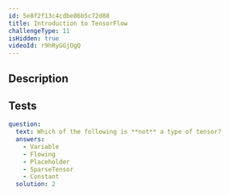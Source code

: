 ```yaml
---
id: 5e8f2f13c4cdbe86b5c72d88
title: Introduction to TensorFlow
challengeType: 11
isHidden: true
videoId: r9hRyGGjOgQ
---
```


## Description
<section id='description'>
</section>

## Tests
<section id='tests'>

```yml
question:
  text: Which of the following is **not** a type of tensor?
  answers:
    - Variable
    - Flowing
    - Placeholder
    - SparseTensor
    - Constant
  solution: 2
```

</section>

